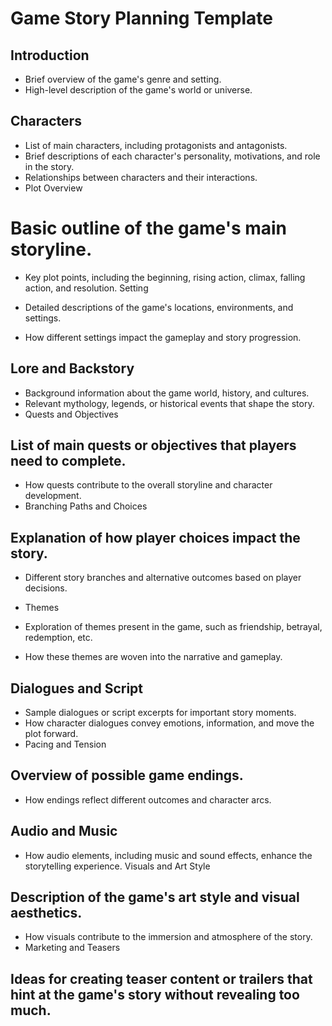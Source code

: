 # Game Story Planning Template

## Introduction

* Brief overview of the game's genre and setting.
* High-level description of the game's world or universe.

## Characters

* List of main characters, including protagonists and antagonists.
* Brief descriptions of each character's personality, motivations, and role in the story.
* Relationships between characters and their interactions.
* Plot Overview

# Basic outline of the game's main storyline.
* Key plot points, including the beginning, rising action, climax, falling action, and resolution.
Setting

* Detailed descriptions of the game's locations, environments, and settings.
* How different settings impact the gameplay and story progression.

## Lore and Backstory

* Background information about the game world, history, and cultures.
* Relevant mythology, legends, or historical events that shape the story.
* Quests and Objectives

## List of main quests or objectives that players need to complete.
* How quests contribute to the overall storyline and character development.
* Branching Paths and Choices

## Explanation of how player choices impact the story.
* Different story branches and alternative outcomes based on player decisions.
* Themes

* Exploration of themes present in the game, such as friendship, betrayal, redemption, etc.
* How these themes are woven into the narrative and gameplay.

## Dialogues and Script

* Sample dialogues or script excerpts for important story moments.
* How character dialogues convey emotions, information, and move the plot forward.
* Pacing and Tension


## Overview of possible game endings.
* How endings reflect different outcomes and character arcs.

## Audio and Music

* How audio elements, including music and sound effects, enhance the storytelling experience.
Visuals and Art Style

## Description of the game's art style and visual aesthetics.
* How visuals contribute to the immersion and atmosphere of the story.
* Marketing and Teasers

## Ideas for creating teaser content or trailers that hint at the game's story without revealing too much.
